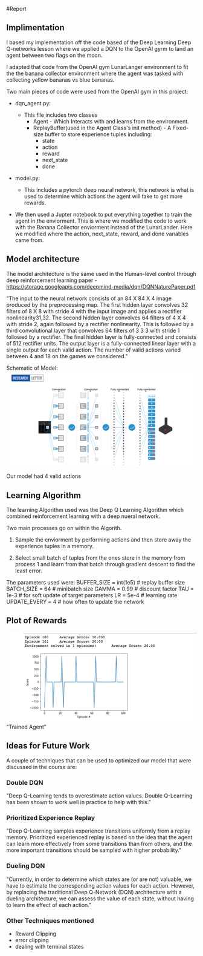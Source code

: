 #Report

## Implimentation
I based my implementation off the code based of the Deep Learning Deep Q-networks lesson where we applied a DQN to the OpenAI gyrm to land an agent between two flags on the moon.

I adapted that code from the OpenAI gym LunarLanger environment to fit the the banana collector environment where the agent was tasked with collecting yellow bananas vs blue bananas.

Two main pieces of code were used from the OpenAI gym in this project:
* dqn_agent.py:
    * This file includes two classes
        * Agent - Which Interacts with and learns from the environment.
        * ReplayBuffer(used in the Agent Class's init method) - A Fixed-size buffer to store experience tuples including:
            * state
            * action
            * reward
            * next_state
            * done

* model.py:
    * This includes a pytorch deep neural network, this network is what is used to determine which actions the agent will take to get more rewards.

* We then used a Jupter notebook to put everything together to train the agent in the enviorment. This is where we modified the code to work with the Banana Collector enviorment instead of the LunarLander. Here we modified where the action, next_state, reward, and done variables came from.

## Model architecture
The model architecture is the same used in the Human-level control through deep reinforcement learning paper - https://storage.googleapis.com/deepmind-media/dqn/DQNNaturePaper.pdf

"The input to the neural network consists of an 84 X 84 X 4 image produced by the preprocessing map. The first hidden layer convolves 32 filters of 8 X 8 with stride 4 with the input image and applies a rectifier nonlinearity31,32. The second hidden layer convolves 64 filters of 4 X 4 with stride 2, again followed by a rectifier nonlinearity. This is followed by a third convolutional layer that convolves 64 filters of 3 3 3 with
stride 1 followed by a rectifier. The final hidden layer is fully-connected and consists of 512 rectifier units. The output layer is a fully-connected linear layer with a single output for each valid action. The number of valid actions varied between 4 and 18 on the games we considered."

Schematic of Model:
![Chart](model_arc.png)


Our model had 4 valid actions



## Learning Algorithm
The learning Algorithm used was the Deep Q Learning Algorithm which combined reinforcement learning with a deep nueral network.

Two main processes go on within the Algorith.

1. Sample the enviorment by performing actions and then store away the experience tuples in a memory.

2. Select small batch of tuples from the ones store in the memory from process 1 and learn from that batch through gradient descent to find the least error.

The parameters used were:
BUFFER_SIZE = int(1e5)  # replay buffer size
BATCH_SIZE = 64         # minibatch size
GAMMA = 0.99            # discount factor
TAU = 1e-3              # for soft update of target parameters
LR = 5e-4               # learning rate
UPDATE_EVERY = 4        # how often to update the network



## Plot of Rewards
![Chart](chart.png)"Trained Agent"


## Ideas for Future Work
A couple of techniques that can be used to optimized our model that were discussed in the course are:

### Double DQN
"Deep Q-Learning tends to overestimate action values. Double Q-Learning has been shown to work well in practice to help with this."

### Prioritized Experience Replay
"Deep Q-Learning samples experience transitions uniformly from a replay memory. Prioritized experienced replay is based on the idea that the agent can learn more effectively from some transitions than from others, and the more important transitions should be sampled with higher probability."

### Dueling DQN
"Currently, in order to determine which states are (or are not) valuable, we have to estimate the corresponding action values for each action. However, by replacing the traditional Deep Q-Network (DQN) architecture with a dueling architecture, we can assess the value of each state, without having to learn the effect of each action."

### Other Techniques mentioned
* Reward Clipping
* error clipping
* dealing with terminal states

